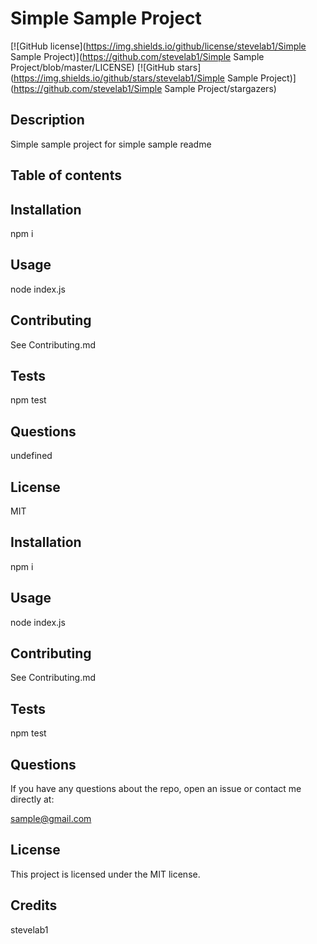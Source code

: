 # Simple Sample Project
  [![GitHub license](https://img.shields.io/github/license/stevelab1/Simple Sample Project)](https://github.com/stevelab1/Simple Sample Project/blob/master/LICENSE)
  [![GitHub stars](https://img.shields.io/github/stars/stevelab1/Simple Sample Project)](https://github.com/stevelab1/Simple Sample Project/stargazers)

  ## Description 
  Simple sample project for simple sample readme 

  ## Table of contents

  <h2>Installation</h2>
<p>npm i</p>
<h2>Usage</h2>
<p>node index.js</p>
<h2>Contributing</h2>
<p>See Contributing.md</p>
<h2>Tests</h2>
<p>npm test</p>
<h2>Questions</h2>
<p>undefined</p>
<h2>License</h2>
<p>MIT</p>

  ## Installation

  npm i

  ## Usage

  node index.js

  ## Contributing

  See Contributing.md

  ## Tests

  npm test

  ## Questions

  If you have any questions about the repo, open an issue or contact me directly at:

  sample@gmail.com

  ## License

  This project is licensed under the MIT license.

  ## Credits

  stevelab1

  